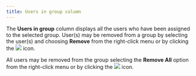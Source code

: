 ```yaml
---
title: Users in group column
---
```



The **Users in group** column displays  all the users who have been assigned to the selected group. User(s) may  be removed from a group by selecting the user(s) and choosing **Remove** from the right-click menu or by clicking the ![]({{site.sc_baseurl}}/img/setup_move_right.gif) icon.


All users may be removed from the group selecting the **Remove 
 All** option from the right-click menu or by clicking the ![]({{site.sc_baseurl}}/img/setup_moveall_right.gif) icon.
